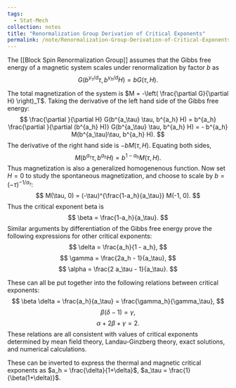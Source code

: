 ```yaml
---
tags:
  - Stat-Mech
collection: notes
title: "Renormalization Group Derivation of Critical Exponents"
permalink: /note/Renormalization-Group-Derivation-of-Critical-Exponents/
---
```

The [[Block Spin Renormalization Group]] assumes that the Gibbs free energy of a magnetic system scales under renormalization by factor $b$ as 
$$
G(b^{\gamma_\tau/d} \tau, b^{\gamma_h/d} H) = b G(\tau, H).
$$

The total magnetization of the system is $M = -\left( \frac{\partial G}{\partial H} \right)_T$. Taking the derivative of the left hand side of the Gibbs free energy:
$$
\frac{\partial }{\partial H} G(b^{a_\tau} \tau, b^{a_h} H) = b^{a_h} \frac{\partial }{\partial (b^{a_h} H)} G(b^{a_\tau} \tau, b^{a_h} H) = - b^{a_h} M(b^{a_\tau}\tau, b^{a_h} H).
$$
The derivative of the right hand side is $-b M(\tau, H)$. Equating both sides,
$$
M(b^{a_\tau}\tau, b^{a_h} H) = b^{1 - a_h} M(\tau, H).
$$
Thus magnetization is also a generalized homogenenous function. Now set $H=0$ to study the spontaneous magnetization, and choose to scale by $b = (-\tau)^{-1/a_\tau}$:
$$
M(\tau, 0) = (-\tau)^{\frac{1-a_h}{a_\tau}} M(-1, 0).
$$
Thus the critical exponent beta is 
$$
\beta = \frac{1-a_h}{a_\tau}.
$$
Similar arguments by differentiation of the Gibbs free energy prove the following expressions for other critical exponents:
$$
\delta = \frac{a_h}{1 - a_h},
$$
$$
\gamma = \frac{2a_h - 1}{a_\tau},
$$
$$
\alpha = \frac{2 a_\tau - 1}{a_\tau}.
$$

These can all be put together into the following relations between critical exponents:
$$
\beta \delta = \frac{a_h}{a_\tau} = \frac{\gamma_h}{\gamma_\tau},
$$
$$
\beta (\delta - 1) = \gamma,
$$
$$
\alpha + 2\beta + \gamma = 2.
$$
These relations are all consistent with values of critical exponents determined by mean field theory, Landau-Ginzberg theory, exact solutions, and numerical calculations.

These can be inverted to express the thermal and magnetic critical exponents as $a_h = \frac{\delta}{1+\delta}$, $a_\tau = \frac{1}{\beta(1+\delta)}$.